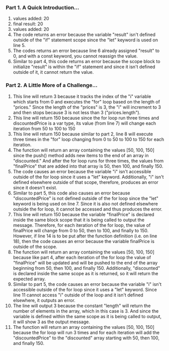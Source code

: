 ### Part 1. A Quick Introduction...
1) values added:  20
2) final result:  20
3) values added:  20
4) The code returns an error because the variable "result" isn't defined outside of the "if" statement scope since the "let" keyword is used on line 5.
5) The codes returns an error because line 6 already assigned "result" to 0, and with a const keyword, you cannot reassign the value.
6) Similar to part 4, this code returns an error because the scope block to initialize "result" is within the "if" statement and since it isn't defined outside of it, it cannot return the value.


### Part 2. A Little More of a Challenge...

1) This line will return 3 because it tracks the index of the "i" variable which starts from 0 and executes the "for" loop based on the length of "prices." Since the length of the "prices" is 3, the "i" will increment to 3 and then stops because 3 is not less than 3 ("prices.length"). 
2) This line will return 150 because since the for loop run three times and discountedPrice is a var type, its value (from line 7) will change each iteration from 50 to 100 to 150 
3) This line will return 150 because similar to part 2, line 8 will execute three times in the "for" loop changing from 0 to 50 to 100 to 150 for each iteration. 
4) The function will return an array containing the values [50, 100, 150] since the push() method adds new items to the end of an array in "discounted." And after the for loop runs for three times, the values from "finalPrice" that are added into that array is 50, then 100, and finally 150.
5) The code causes an error because the variable "i" isn't accessible outside of the for loop since it uses a "let" keyword. Additionally, "i" isn't defined elsewhere outside of that scope, therefore, produces an error since it doesn't exist. 
6) Similar to part 5, this code also causes an error because "discountedPrice" is not defined outside of the for loop since the "let" keyword is being used on line 7. Since it is also not defined elsewhere outside the for loop, it cannot be accessed and thus produces the error. 
7) This line will return 150 because the variable "finalPrice" is declared inside the same block scope that it is being called to output the message. Therefore, for each iteration of the for loop, the value of finalPrice will change from 0 to 50, then to 100, and finally to 150. However, if line 14 is to be put after the function definition (i.e. on line 18), then the code causes an error because the variable finalPrice is outside of the scope. 
8) The function will return an array containing the values [50, 100, 150] because like part 4, after each iteration of the for loop the value of "finalPrice" will be updated and will be pushed to the end of the array beginning from 50, then 100, and finally 150. Additionally, "discounted" is declared inside the same scope as it is returned, so it will return the expected array. 
9) Similar to part 5, the code causes an error because the variable "i" isn't accessible outside of the for loop since it uses a "let" keyword. Since line 11 cannot access "i" outside of the loop and it isn't defined elsewhere, it outputs an error. 
10) The line will output 3 because the constant "length" will return  the number of elements in the array, which in this case is 3. And since the variable is defined within the same scope as it is being called to output, it will show 3 as the output message. 
11) The function will return an array containing the values [50, 100, 150] because the for loop will run 3 times and for each iteration will add the "discountedPrice" to the "discounted" array starting with 50, then 100, and finally 150. 